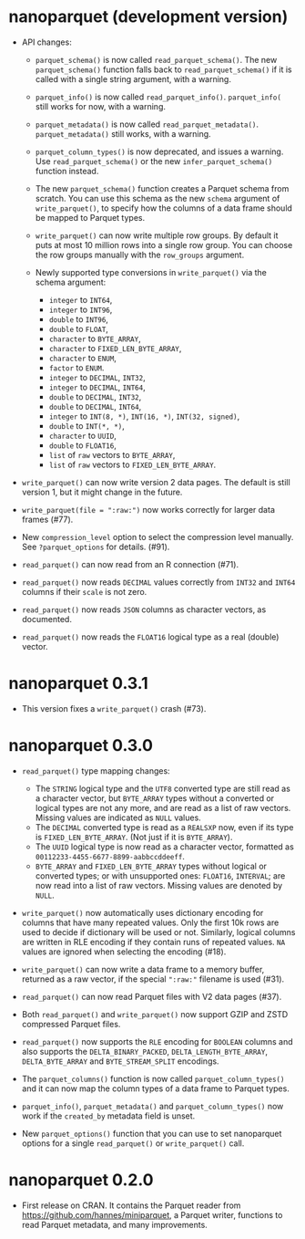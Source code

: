 # nanoparquet (development version)

* API changes:

  - `parquet_schema()` is now called `read_parquet_schema()`. The new
    `parquet_schema()` function falls back to `read_parquet_schema()` if
    it is called with a single string argument, with a warning.

  - `parquet_info()` is now called `read_parquet_info()`. `parquet_info(`
    still works for now, with a warning.

  - `parquet_metadata()` is now called `read_parquet_metadata()`.
    `parquet_metadata()` still works, with a warning.

  - `parquet_column_types()` is now deprecated, and issues a warning. Use
    `read_parquet_schema()` or the new `infer_parquet_schema()` function
    instead.

  - The new `parquet_schema()` function creates a Parquet schema from
    scratch. You can use this schema as the new `schema` argument of
    `write_parquet()`, to specify how the columns of a data frame should
    be mapped to Parquet types.

  - `write_parquet()` can now write multiple row groups. By default it puts
    at most 10 million rows into a single row group. You can choose the
    row groups manually with the `row_groups` argument.

  - Newly supported type conversions in `write_parquet()` via the
    schema argument:

    - `integer` to `INT64`,
    - `integer` to `INT96`,
    - `double` to `INT96`,
    - `double` to `FLOAT`,
    - `character` to `BYTE_ARRAY`,
    - `character` to `FIXED_LEN_BYTE_ARRAY`,
    - `character` to `ENUM`,
    - `factor` to `ENUM`.
    - `integer` to `DECIMAL`, `INT32`,
    - `integer` to `DECIMAL`, `INT64`,
    - `double` to `DECIMAL`, `INT32`,
    - `double` to `DECIMAL`, `INT64`,
    - `integer` to `INT(8, *)`, `INT(16, *)`, `INT(32, signed)`,
    - `double` to `INT(*, *)`,
    - `character` to `UUID`,
    - `double` to `FLOAT16`,
    - `list` of `raw` vectors to `BYTE_ARRAY`,
    - `list` of `raw` vectors to `FIXED_LEN_BYTE_ARRAY`.

* `write_parquet()` can now write version 2 data pages. The default is
  still version 1, but it might change in the future.

* `write_parquet(file = ":raw:")` now works correctly for larger data
  frames (#77).

* New `compression_level` option to select the compression level
  manually. See `?parquet_options` for details. (#91).

* `read_parquet()` can now read from an R connection (#71).

* `read_parquet()` now reads `DECIMAL` values correctly from `INT32`
  and `INT64` columns if their `scale` is not zero.

* `read_parquet()` now reads `JSON` columns as character vectors, as
  documented.

* `read_parquet()` now reads the `FLOAT16` logical type as a real (double)
  vector.

# nanoparquet 0.3.1

* This version fixes a `write_parquet()` crash (#73).

# nanoparquet 0.3.0

* `read_parquet()` type mapping changes:
  - The `STRING` logical type and the `UTF8` converted type are still read
    as a character vector, but `BYTE_ARRAY` types without a converted or
    logical types are not any more, and are read as a list of raw vectors.
    Missing values are indicated as `NULL` values.
  - The `DECIMAL` converted type is read as a `REALSXP` now, even if its
    type is `FIXED_LEN_BYTE_ARRAY`. (Not just if it is `BYTE_ARRAY`).
  - The `UUID` logical type is now read as a character vector, formatted as
    `00112233-4455-6677-8899-aabbccddeeff`.
  - `BYTE_ARRAY` and `FIXED_LEN_BYTE_ARRAY` types without logical or
    converted types; or with unsupported ones: `FLOAT16`, `INTERVAL`; are
    now read into a list of raw vectors. Missing values are denoted by
    `NULL`.

* `write_parquet()` now automatically uses dictionary encoding for columns
  that have many repeated values. Only the first 10k rows are used to
  decide if dictionary will be used or not. Similarly, logical columns are
  written in RLE encoding if they contain runs of repeated values.
  `NA` values are ignored when selecting the encoding (#18).

* `write_parquet()` can now write a data frame to a memory buffer, returned
  as a raw vector, if the special `":raw:"` filename is used (#31).

* `read_parquet()` can now read Parquet files with V2 data pages (#37).

* Both `read_parquet()` and `write_parquet()` now support GZIP and ZSTD
  compressed Parquet files.

* `read_parquet()` now supports the `RLE` encoding for `BOOLEAN` columns
  and also supports the `DELTA_BINARY_PACKED`, `DELTA_LENGTH_BYTE_ARRAY`,
  `DELTA_BYTE_ARRAY` and `BYTE_STREAM_SPLIT` encodings.

* The `parquet_columns()` function is now called `parquet_column_types()`
  and it can now map the column types of a data frame to Parquet types.

* `parquet_info()`, `parquet_metadata()` and `parquet_column_types()` now
  work if the `created_by` metadata field is unset.

* New `parquet_options()` function that you can use to set nanoparquet
  options for a single `read_parquet()` or `write_parquet()` call.

# nanoparquet 0.2.0

* First release on CRAN. It contains the Parquet reader from
  https://github.com/hannes/miniparquet, a Parquet writer,
  functions to read Parquet metadata, and many improvements.

